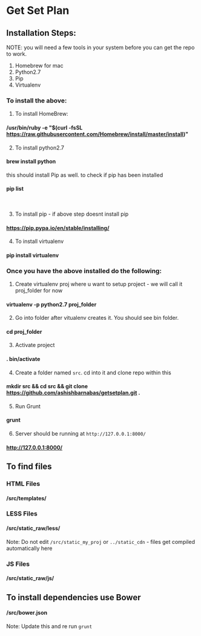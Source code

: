 # Get Set Plan

## Installation Steps:

NOTE: you will need a few tools in your system before you can get the repo to work.
1. Homebrew for mac
2. Python2.7
3. Pip
4. Virtualenv

### To install the above:

1. To install HomeBrew:
#### /usr/bin/ruby -e "$(curl -fsSL https://raw.githubusercontent.com/Homebrew/install/master/install)"

2. To install python2.7
#### brew install python 
this should install Pip as well. to check if pip has been installed 
#### pip list
<br>

3. To install pip - if above step doesnt install pip
#### https://pip.pypa.io/en/stable/installing/

4. To install virtualenv
#### pip install virtualenv

### Once you have the above installed do the following:

1. Create virtualenv proj where u want to setup project - we will call it proj_folder for now
#### virtualenv -p python2.7 proj_folder

2. Go into folder after vitualenv creates it. You should see bin folder.
#### cd proj_folder

3. Activate project
#### . bin/activate

4. Create a folder named `src`. cd into it and clone repo within this
#### mkdir src && cd src && git clone https://github.com/ashishbarnabas/getsetplan.git .

5. Run Grunt
#### grunt

6. Server should be running at `http://127.0.0.1:8000/`
#### http://127.0.0.1:8000/


## To find files

### HTML Files
#### /src/templates/<html files>

### LESS Files
#### /src/static_raw/less/<less files>
Note: Do not edit `/src/static_my_proj` or `../static_cdn` - files get compiled automatically here

### JS Files
#### /src/static_raw/js/<js files>


## To install dependencies use Bower
#### /src/bower.json
Note: Update this and re run `grunt`



